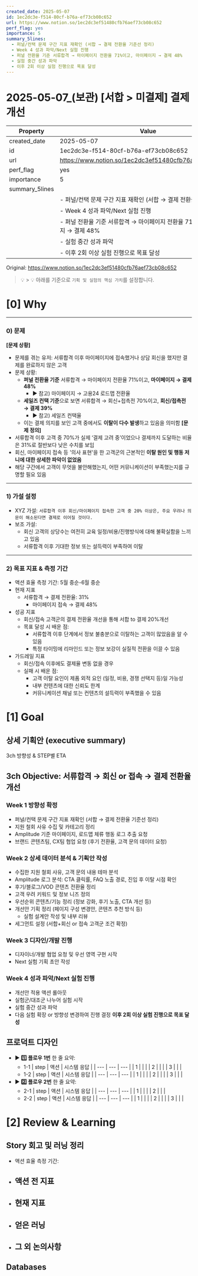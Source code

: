 ```yaml
---
created_date: 2025-05-07
id: 1ec2dc3e-f514-80cf-b76a-ef73cb08c652
url: https://www.notion.so/1ec2dc3ef51480cfb76aef73cb08c652
perf_flag: yes
importance: 5
summary_5lines:
  - 퍼널/컨택 문제 구간 지표 재확인 (서합 → 결제 전환율 기준선 정리)
  - Week 4 성과 파악/Next 실험 진행
  - 퍼널 전환율 기준 서류합격 → 마이페이지 전환율 71%이고, 마이페이지 → 결제 48%
  - 실험 중간 성과 파악
  - 이후 2회 이상 실험 진행으로 목표 달성
---
```


# 2025-05-07_(보관) [서합 > 미결제] 결제 개선

| Property | Value |
| --- | --- |
| created_date | 2025-05-07 |
| id | 1ec2dc3e-f514-80cf-b76a-ef73cb08c652 |
| url | https://www.notion.so/1ec2dc3ef51480cfb76aef73cb08c652 |
| perf_flag | yes |
| importance | 5 |
| summary_5lines | |
|  | - 퍼널/컨택 문제 구간 지표 재확인 (서합 → 결제 전환율 기준선 정리) |
|  | - Week 4 성과 파악/Next 실험 진행 |
|  | - 퍼널 전환율 기준 서류합격 → 마이페이지 전환율 71%이고, 마이페이지 → 결제 48% |
|  | - 실험 중간 성과 파악 |
|  | - 이후 2회 이상 실험 진행으로 목표 달성 |

Original: https://www.notion.so/1ec2dc3ef51480cfb76aef73cb08c652

> 💡 
    > 💡 아래를 기준으로 `기획 및 실험의 핵심 가치`를 설정합니다.

# [0] Why

---

### 0) 문제
**[문제 상황]**
- 문제를 겪는 유저:
  서류합격 이후 마이페이지에 접속했거나 상담 회신을 했지만 결제를 완료하지 않은 고객
- 문제 상황:
  - **퍼널 전환율 기준** 서류합격 → 마이페이지 전환율 71%이고, **마이페이지 → 결제 48%**
    - ▶ 참고) 마이페이지 → 고용24 로드맵 전환율
  - **세일즈 컨택 기준**으로 보면 서류합격 → 회신+접촉전 70%이고, **회신/접촉전 → 결제 39%**
    - ▶ 참고) 세일즈 컨택율
  - 이는 결제 의지를 보인 고객 중에서도 **이탈이 다수 발생**하고 있음을 의미함
**[문제 정의]**
- 서류합격 이후 고객 중 70%가 실제 ‘결제 고려 중’이었으나 결제까지 도달하는 비율은 31%로 절반보다 낮은 수치를 보임
- 회신, 마이페이지 접속 등 '의사 표현'을 한 고객군의 근본적인 **이탈 원인 및 행동 저니에 대한 상세한 파악이 없었음**
- 해당 구간에서 고객이 무엇을 불안해했는지, 어떤 커뮤니케이션이 부족했는지를 규명할 필요 있음

---

### **1) 가설 설정**
- XYZ 가설:
  `서류합격 이후 회신/마이페이지 접속한 고객 중 20% 이상은, 주요 우려나 의문이 해소된다면 결제로 이어질 것이다.`
- 보조 가설:
  - 회신 고객의 상당수는 여전히 교육 일정/비용/진행방식에 대해 불확실함을 느끼고 있음
  - 서류합격 이후 기대한 정보 또는 설득력이 부족하여 이탈

---

### **2) 목표 지표 & 측정 기간**
- 액션 효율 측정 기간:
  5월 중순-6월 중순
- 현재 지표
  - 서류합격 → 결제 전환율: 31%
    - 마이페이지 접속 → 결제 48% 
- 성공 지표
  - 회신/접속 고객군의 결제 전환율 개선을 통해 서합 to 결제 20%개선
  - 목표 달성 시 배운 점:
    - 서류합격 이후 단계에서 정보 불충분으로 이탈하는 고객이 많았음을 알 수 있음
    - 특정 타이밍에 리마인드 또는 정보 보강이 실질적 전환을 이끌 수 있음
- 가드레일 지표
  - 회신/접속 이후에도 결제율 변동 없을 경우
  - 실패 시 배운 점:
    - 고객 이탈 요인이 제품 외적 요인 (일정, 비용, 경쟁 선택지 등)일 가능성
    - 내부 컨텐츠에 대한 신뢰도 한계
    - 커뮤니케이션 채널 또는 컨텐츠의 설득력이 부족했을 수 있음

# [1] Goal

## 상세 기획안 (executive summary)
3ch 방향성 & STEP별 ETA

## 3ch Objective: 서류합격 → 회신 or 접속 → 결제 전환율 개선

### Week 1 방향성 확정
- 퍼널/컨택 문제 구간 지표 재확인 (서합 → 결제 전환율 기준선 정리)
- 지원 철회 사유 수집 및 카테고리 정리
- Amplitude 기준 마이페이지, 로드맵 체류 행동 로그 추출 요청
- 브랜드 콘텐츠팀, CX팀 협업 요청 (후기 전환율, 고객 문의 데이터 요청)

### Week 2 상세 데이터 분석 & 기획안 작성
- 수집한 지원 철회 사유, 고객 문의 내용 테마 분석
- Amplitude 로그 분석: CTA 클릭률, FAQ 노출 경로, 진입 후 이탈 시점 확인
- 후기/블로그/VOD 콘텐츠 전환율 정리
- 고객 우려 키워드 및 정보 니즈 정의
- 우선순위 콘텐츠/기능 정리 (정보 강화, 후기 노출, CTA 개선 등)
- 개선안 기획 정리 (페이지 구성 변경안, 콘텐츠 추천 방식 등)
  - 실험 설계안 작성 및 내부 리뷰
- 세그먼트 설정 (서합+회신 or 접속 고객군 조건 확정)

### Week 3 디자인/개발 진행
- 디자이너/개발 협업 요청 및 우선 영역 구현 시작
- Next 실험 기획 초안 작성

### Week 4 성과 파악/Next 실험 진행
- 개선안 적용 액션 롤아웃
- 실험군/대조군 나누어 실험 시작
- 실험 중간 성과 파악
- 다음 실험 확장 or 방향성 변경하여 진행 결정
**이후 2회 이상 실험 진행으로 목표 달성**

## 프로덕트 디자인
- ▶ **1️⃣ 플로우 1번**
  한 줄 요약:
  - 1-1
| step | 액션 | 시스템 응답 |
| --- | --- | --- |
| 1 |  |  |
| 2 |  |  |
| 3 |  |  |
  - 1-2
| step | 액션 | 시스템 응답 |
| --- | --- | --- |
| 1 |  |  |
| 2 |  |  |
| 3 |  |  |
- ▶ **2️⃣ 플로우 2번**
  한 줄 요약:
  - 2-1
| step | 액션 | 시스템 응답 |
| --- | --- | --- |
| 1 |  |  |
| 2 |  |  |
  - 2-2
| step | 액션 | 시스템 응답 |
| --- | --- | --- |
| 1 |  |  |
| 2 |  |  |
| 3 |  |  |

# [2] Review & Learning

## Story 회고 및 러닝 정리
- 액션 효율 측정 기간: 
- 액션 전 지표
  - 
- 현재 지표
  - 
- 얻은 러닝
  - 
- 그 외 논의사항
  -

## Databases
